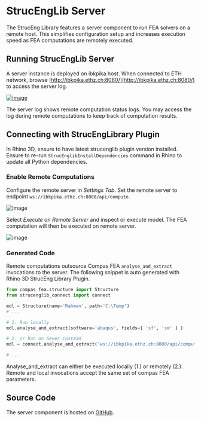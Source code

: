 # StrucEngLib Server

The StrucEng Library features a server component to run FEA solvers on a remote host.
This simplifies configuration setup and increases execution speed as FEA computations are remotely executed.

## Running StrucEngLib Server
A server instance is deployed on ibkpika host. When connected to ETH network, browse [http://ibkpika.ethz.ch:8080/](http://ibkpika.ethz.ch:8080/) to access the server log.

[
![image](https://user-images.githubusercontent.com/2311941/213932152-da7c3f7e-8d11-403d-b5a7-00c9f6040f9a.png)](http://ibkpika.ethz.ch:8080/)

The server log shows remote computation status logs. You may access the log during remote computations to keep track of computation results.

## Connecting with StrucEngLibrary Plugin
In Rhino 3D, ensure to have latest strucenglib plugin version installed. Ensure to re-run `StrucEnglibInstallDependencies` command in Rhino to update all Python dependencies.

### Enable Remote Computations
Configure the remote server in _Settings Tab_. Set the remote server to endpoint `ws://ibkpika.ethz.ch:8080/api/compute`.

![image](https://user-images.githubusercontent.com/2311941/213937093-aed1cc52-7856-4e73-ae8a-637b4ea03b6a.png)


 Select _Execute on Remote Server_ and inspect or execute model. The FEA computation will then be executed on remote server.


 ![image](https://user-images.githubusercontent.com/2311941/206236821-20bd1d30-06cb-4fd0-94b9-c9b5c9c90b4d.png)



### Generated Code
Remote computations outsource Compas FEA `analyse_and_extract` invocations to the server. 
The following snippet is auto generated with Rhino 3D StrucEng Library Plugin.


```python
from compas_fea.structure import Structure
from strucenglib_connect import connect

mdl = Structure(name='Rahmen', path='C:\Temp')
# ...

# 1. Run locally
mdl.analyse_and_extract(software='abaqus', fields=[ 'sf', 'sm' ] )

# 2. or Run on Sever instead
mdl = connect.analyse_and_extract('ws://ibkpika.ethz.ch:8080/api/compute', mdl, software='abaqus',  fields=[ 'sf', 'sm' ])

# ...
```
Analyse_and_extract can either be executed locally (1.) or remotely (2.).
Remote and local invocations accept the same set of compas FEA parameters.

## Source Code
The server component is hosted on [GitHub](https://github.com/kfmResearch-NumericsTeam/Struc_Eng_Library_Server).

